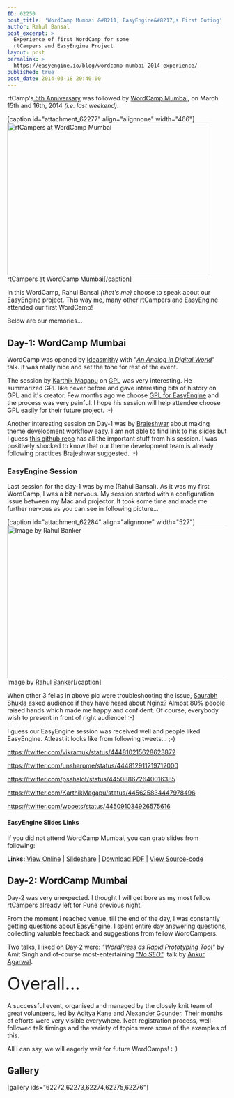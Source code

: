 ```yaml
---
ID: 62250
post_title: 'WordCamp Mumbai &#8211; EasyEngine&#8217;s First Outing'
author: Rahul Bansal
post_excerpt: >
  Experience of first WordCamp for some
  rtCampers and EasyEngine Project
layout: post
permalink: >
  https://easyengine.io/blog/wordcamp-mumbai-2014-experience/
published: true
post_date: 2014-03-18 20:40:00
---
```

rtCamp's<a href="https://easyengine.io/rtcamp-5-years/"> 5th Anniversary</a> was followed by <a href="http://2014.mumbai.wordcamp.org/">WordCamp Mumbai</a>, on March 15th and 16th, 2014 <em>(i.e. last weekend)</em>.

[caption id="attachment_62277" align="alignnone" width="466"]<a href="https://easyengine.io/wp-content/uploads/2014/03/IMG_4370.jpg"><img class="size-large wp-image-62277" alt="rtCampers at WordCamp Mumbai" src="https://easyengine.io/wp-content/uploads/2014/03/IMG_4370-466x350.jpg" width="466" height="350" /></a> rtCampers at WordCamp Mumbai[/caption]

In this WordCamp, Rahul Bansal <em>(that's me)</em> choose to speak about our <a href="http://rtcamp.com/easyengine">EasyEngine</a> project. This way me, many other rtCampers and EasyEngine attended our first WordCamp!

Below are our memories...
<h2>Day-1: WordCamp Mumbai</h2>
WordCamp was opened by <a href="http://ideasmithy.wordpress.com/">Ideasmithy</a> with "<a title="SlideShare link to Ideasmithy's talk" href="http://www.slideshare.net/ideasmithy/an-analog-in-a-digital-world"><em>An Analog in Digital World</em></a>" talk. It was really nice and set the tone for rest of the event.

The session by <a href="http://wpeka.com/" target="_blank">Karthik Magapu</a> on <a title="Slideshare link to Karthik's talk" href="http://www.slideshare.net/WPEka/wc-mumbai-gpl-v12">GPL</a> was very interesting. He summarized GPL like never before and gave interesting bits of history on GPL and it's creator. Few months ago we choose <a href="https://easyengine.io/easyengine-is-gpl/">GPL for EasyEngine</a> and the process was very painful. I hope his session will help attendee choose GPL easily for their future project. :-)

Another interesting session on Day-1 was by <a href="http://brajeshwar.me/">Brajeshwar</a> about making theme development workflow easy. I am not able to find link to his slides but I guess <a href="https://github.com/theme6/wp-portkey">this github repo</a> has all the important stuff from his session. I was positively shocked to know that our theme development team is already following practices Brajeshwar suggested. :-)
<h3>EasyEngine Session</h3>
Last session for the day-1 was by me (Rahul Bansal). As it was my first WordCamp, I was a bit nervous. My session started with a configuration issue between my Mac and projector. It took some time and made me further nervous as you can see in following picture...

[caption id="attachment_62284" align="alignnone" width="527"]<a href="https://easyengine.io/wp-content/uploads/2014/03/wordcamp-mumbai-easyengine-before-session.jpg"><img class="size-large wp-image-62284" alt="Image by Rahul Banker" src="https://easyengine.io/wp-content/uploads/2014/03/wordcamp-mumbai-easyengine-before-session-527x350.jpg" width="527" height="350" /></a> Image by <a href="https://twitter.com/bankerrahul">Rahul Banker</a>[/caption]

When other 3 fellas in above pic were troubleshooting the issue, <a href="http://yapapaya.com">Saurabh Shukla</a> asked audience if they have heard about Nginx? Almost 80% people raised hands which made me happy and confident. Of course, everybody wish to present in front of right audience! :-)

I guess our EasyEngine session was received well and people liked EasyEngine. Atleast it looks like from following tweets... ;-)

https://twitter.com/vikramuk/status/444810215628623872

https://twitter.com/unsharpme/status/444812911219712000

https://twitter.com/psahalot/status/445088672640016385

https://twitter.com/KarthikMagapu/status/445625834447978496

https://twitter.com/wpoets/status/445091034926575616
<h4>EasyEngine Slides Links</h4>
If you did not attend WordCamp Mumbai, you can grab slides from following:

<strong>Links: </strong><a href="http://ow.ly/uDe08">View Online</a> | <a href="http://www.slideshare.net/rtcamp/easyengine-command-line-tool-to-manage-wordpress-sites-on-nginx-server-wordcampmumbai14">Slideshare</a> | <a href="http://rt.cx/eepdf">Download PDF</a> | <a href=" http://ow.ly/uDdZe">View Source-code</a>
<h2>Day-2: WordCamp Mumbai</h2>
Day-2 was very unexpected. I thought I will get bore as my most fellow rtCampers already left for Pune previous night.

From the moment I reached venue, till the end of the day, I was constantly getting questions about EasyEngine. I spent entire day answering questions, collecting valuable feedback and suggestions from fellow WordCampers.

Two talks, I liked on Day-2 were: <a href="http://www.slideshare.net/teamphp/wordpress-rapid-prototype"><em>"WordPress as Rapid Prototyping Tool"</em></a> by Amit Singh and of-course most-entertaining <a href="http://www.slideshare.net/AnnkurAgarwal/known-seo-no-seo-a-more-powerful-approach-to-seo"><em>"No SEO"</em></a>  talk by <a href="https://twitter.com/annkur">Ankur Agarwal</a>.

<span style="color: #222222; font-size: 2.5rem; line-height: 1.4;">Overall...</span>

A successful event, organised and managed by the closely knit team of great volunteers, led by <a href="http://www.bombaypirate.com/">Aditya Kane</a> and <a href="http://www.gounder.co.in/">Alexander Gounder</a>. Their months of efforts were very visible everywhere. Neat registration process, well-followed talk timings and the variety of topics were some of the examples of this.

All I can say, we will eagerly wait for future WordCamps! :-)
<h2>Gallery</h2>
[gallery ids="62272,62273,62274,62275,62276"]